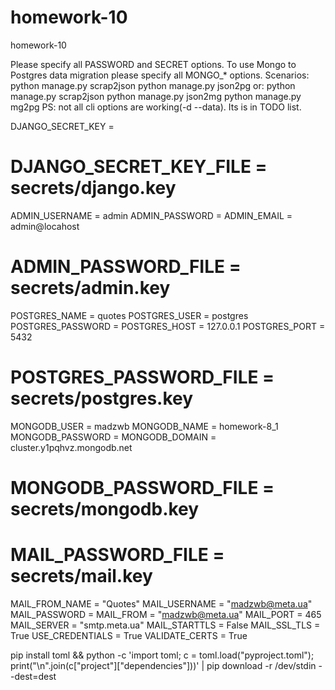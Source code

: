# homework-10
homework-10

Please specify all PASSWORD and SECRET options.
To use Mongo to Postgres data migration please specify all MONGO_* options.
Scenarios:
        python manage.py scrap2json
        python manage.py json2pg
    or:
        python manage.py scrap2json
        python manage.py json2mg
        python manage.py mg2pg
PS:
    not all cli options are working(-d --data). Its is in TODO list.


DJANGO_SECRET_KEY   = 
# DJANGO_SECRET_KEY_FILE  = secrets/django.key

ADMIN_USERNAME  = admin
ADMIN_PASSWORD  = 
ADMIN_EMAIL     = admin@locahost
# ADMIN_PASSWORD_FILE = secrets/admin.key

POSTGRES_NAME           = quotes
POSTGRES_USER           = postgres
POSTGRES_PASSWORD       = 
POSTGRES_HOST           = 127.0.0.1
POSTGRES_PORT           = 5432
# POSTGRES_PASSWORD_FILE  = secrets/postgres.key

MONGODB_USER            = madzwb
MONGODB_NAME            = homework-8_1
MONGODB_PASSWORD        = 
MONGODB_DOMAIN          = cluster.y1pqhvz.mongodb.net
# MONGODB_PASSWORD_FILE   = secrets/mongodb.key


# MAIL_PASSWORD_FILE = secrets/mail.key
MAIL_FROM_NAME  = "Quotes"
MAIL_USERNAME   = "madzwb@meta.ua"
MAIL_PASSWORD   = 
MAIL_FROM       = "madzwb@meta.ua"
MAIL_PORT       = 465
MAIL_SERVER     = "smtp.meta.ua"
MAIL_STARTTLS   = False
MAIL_SSL_TLS    = True
USE_CREDENTIALS = True
VALIDATE_CERTS  = True


pip install toml && python -c 'import toml; c = toml.load("pyproject.toml"); print("\n".join(c["project"]["dependencies"]))' | pip download -r /dev/stdin  --dest=dest 